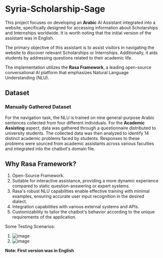 # Syria-Scholarship-Sage
This project focuses on developing an **Arabic** AI Assistant integrated into a website, specifically designed for accessing information about Scholarships and Internships worldwide. It is worth noting that the initial version of the assistant was in English.

The primary objective of this assistant is to assist visitors in navigating the website to discover relevant Scholarships or Internships. Additionally, it aids students by addressing questions related to their academic life.

The implementation utilizes the **Rasa Framework**, a leading open-source conversational AI platform that emphasizes Natural Language Understanding (NLU).

## Dataset

### Manually Gathered Dataset

For the navigation task, the NLU is trained on nine general-purpose Arabic sentences collected from four different individuals. For the **Academic Assisting** aspect, data was gathered through a questionnaire distributed to university students. The collected data was then analyzed to identify 14 distinct academic problems faced by students. Responses to these problems were sourced from academic assistants across various faculties and integrated into the chatbot's domain file.

## Why Rasa Framework?

1. Open-Source Framework.
2. Suitable for interactive assistance, providing a more dynamic experience compared to static question-answering or expert systems.
3. Rasa's robust NLU capabilities enable effective training with minimal examples, ensuring accurate user input recognition in the desired dialect.
4. Integration capabilities with various external systems and APIs.
5. Customizability to tailor the chatbot's behavior according to the unique requirements of the application.

Some Testing Scenarios:


1. ![image](https://github.com/KenanSh/syria-scholarship-sage/assets/101220492/970298ae-ff45-41fb-987b-cfd512d7fda0)
2. ![image](https://github.com/KenanSh/syria-scholarship-sage/assets/101220492/791127d3-bbf5-44f9-8611-e92670442676)


**Note: First version was in English**
